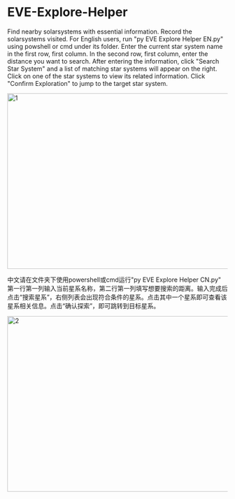 # EVE-Explore-Helper
Find nearby solarsystems with essential information. Record the solarsystems visited.
For English users, run "py EVE Explore Helper EN.py" using powshell or cmd under its folder.
Enter the current star system name in the first row, first column. In the second row, first column, enter the distance you want to search. After entering the information, click "Search Star System" and a list of matching star systems will appear on the right. Click on one of the star systems to view its related information. Click "Confirm Exploration" to jump to the target star system.

<img width="532" height="402" alt="1" src="https://github.com/user-attachments/assets/ee66f447-75c2-43e8-be1d-100057c8fdbf" />

中文请在文件夹下使用powershell或cmd运行"py EVE Explore Helper CN.py"
第一行第一列输入当前星系名称，第二行第一列填写想要搜索的距离。输入完成后点击“搜索星系”，右侧列表会出现符合条件的星系。点击其中一个星系即可查看该星系相关信息。点击“确认探索”，即可跳转到目标星系。

<img width="552" height="402" alt="2" src="https://github.com/user-attachments/assets/2a8707a1-c5cd-4d37-9d9f-db4712f38c10" />
